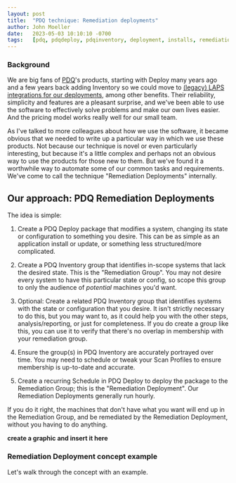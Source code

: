 ```yaml
---
layout: post
title:  "PDQ technique: Remediation deployments"
author: John Moeller
date:   2023-05-03 10:10:10 -0700
tags:   [pdq, pdqdeploy, pdqinventory, deployment, installs, remediation, automation]
---
```


### Background ###

We are big fans of [PDQ](https://www.pdq.com)'s products, starting with Deploy many years ago and a few years back adding Inventory so we could move to [(legacy) LAPS integrations for our deployments](https://help.pdq.com/hc/en-us/articles/115001132352-LAPS-Integration-with-PDQ-Inventory-and-PDQ-Deploy), among other benefits. Their reliability, simplicity and features are a pleasant surprise, and we've been able to use the software to effectively solve problems and make our own lives easier. And the pricing model works really well for our small team. 

As I've talked to more colleagues about how we use the software, it became obvious that we needed to write up a particular way in which we use these products. Not because our technique is novel or even particularly interesting, but because it's a little complex and perhaps not an obvious way to use the products for those new to them. But we've found it a worthwhile way to automate some of our common tasks and requirements. We've come to call the technique "Remediation Deployments" internally. 

## Our approach: PDQ Remediation Deployments ##

The idea is simple:

1. Create a PDQ Deploy package that modifies a system, changing its state or configuration to something you desire. This can be as simple as an application install or update, or something less structured/more complicated. 

2. Create a PDQ Inventory group that identifies in-scope systems that lack the desired state. This is the "Remediation Group". You may not desire every system to have this particular state or config, so scope this group to only the audience of *potential* machines you'd want.

3. Optional: Create a related PDQ Inventory group that identifies systems with the state or configuration that you desire. It isn't strictly necessary to do this, but you may want to, as it could help you with the other steps, analysis/reporting, or just for completeness. If you do create a group like this, you can use it to verify that there's no overlap in membership with your remediation group. 

4. Ensure the group(s) in PDQ Inventory are accurately portrayed over time. You may need to schedule or tweak your Scan Profiles to ensure membership is up-to-date and accurate.

5. Create a recurring Schedule in PDQ Deploy to deploy the package to the Remediation Group; this is the "Remediation Deployment". Our Remediation Deployments generally run hourly.

If you do it right, the machines that don't have what you want will end up in the Remediation Group, and be remediated by the Remediation Deployment, without you having to do anything.

**create a graphic and insert it here**

### Remediation Deployment concept example ###

Let's walk through the concept with an example. 







